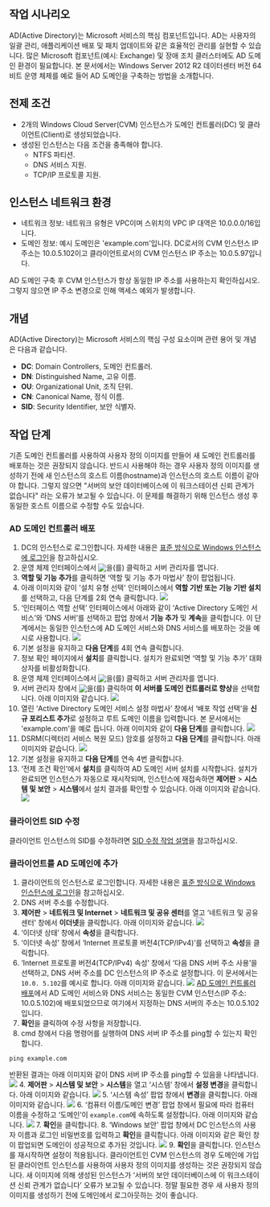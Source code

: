 ## 작업 시나리오
AD(Active Directory)는 Microsoft 서비스의 핵심 컴포넌트입니다. AD는 사용자의 일괄 관리, 애플리케이션 배포 및 패치 업데이트와 같은 효율적인 관리를 실현할 수 있습니다. 많은 Microsoft 컴포넌트(예시: Exchange) 및 장애 조치 클러스터에도 AD 도메인 환경이 필요합니다. 본 문서에서는 Windows Server 2012 R2 데이터센터 버전 64비트 운영 체제를 예로 들어 AD 도메인을 구축하는 방법을 소개합니다.

## 전제 조건

- 2개의 Windows Cloud Server(CVM) 인스턴스가 도메인 컨트롤러(DC) 및 클라이언트(Client)로 생성되었습니다.
- 생성된 인스턴스는 다음 조건을 충족해야 합니다.
	- NTFS 파티션.
	- DNS 서비스 지원.
	- TCP/IP 프로토콜 지원.

## 인스턴스 네트워크 환경
- 네트워크 정보: 네트워크 유형은 VPC이며 스위치의 VPC IP 대역은 10.0.0.0/16입니다.
- 도메인 정보: 예시 도메인은 'example.com'입니다. DC로서의 CVM 인스턴스 IP 주소는 10.0.5.102이고 클라이언트로서의 CVM 인스턴스 IP 주소는 10.0.5.97입니다.
<dx-alert infotype="notice" title="">
AD 도메인 구축 후 CVM 인스턴스가 항상 동일한 IP 주소를 사용하는지 확인하십시오. 그렇지 않으면 IP 주소 변경으로 인해 액세스 예외가 발생합니다.
</dx-alert>



## 개념
AD(Active Directory)는 Microsoft 서비스의 핵심 구성 요소이며 관련 용어 및 개념은 다음과 같습니다.
- **DC**: Domain Controllers, 도메인 컨트롤러.
- **DN**: Distinguished Name, 고유 이름.
- **OU**: Organizational Unit, 조직 단위.
- **CN**: Canonical Name, 정식 이름.
- **SID**: Security Identifier, 보안 식별자.


## 작업 단계

<dx-alert infotype="explain" title="">
기존 도메인 컨트롤러를 사용하여 사용자 정의 이미지를 만들어 새 도메인 컨트롤러를 배포하는 것은 권장되지 않습니다. 반드시 사용해야 하는 경우 사용자 정의 이미지를 생성하기 전에 새 인스턴스의 호스트 이름(hostname)과 인스턴스의 호스트 이름이 같아야 합니다. 그렇지 않으면 "서버의 보안 데이터베이스에 이 워크스테이션 신뢰 관계가 없습니다" 라는 오류가 보고될 수 있습니다. 이 문제를 해결하기 위해 인스턴스 생성 후 동일한 호스트 이름으로 수정할 수도 있습니다.
</dx-alert>



### AD 도메인 컨트롤러 배포[](id:Step1)
1. DC의 인스턴스로 로그인합니다. 자세한 내용은 [표준 방식으로 Windows 인스턴스에 로그인](https://intl.cloud.tencent.com/document/product/213/41018)을 참고하십시오.
2. 운영 체제 인터페이스에서 <img src="https://main.qcloudimg.com/raw/f779581f1ce3edfead8c725ce1504009.png" style="margin:-3px 0px">을(를) 클릭하고 서버 관리자를 엽니다.
3. **역할 및 기능 추가**를 클릭하면 ‘역할 및 기능 추가 마법사’ 창이 팝업됩니다.
4. 아래 이미지와 같이 '설치 유형 선택' 인터페이스에서 **역할 기반 또는 기능 기반 설치**를 선택하고, 다음 단계를 2회 연속 클릭합니다.
![](https://qcloudimg.tencent-cloud.cn/raw/413f2376200fe7a64d56035206ac2c21.png)
5. ‘인터페이스 역할 선택’ 인터페이스에서 아래와 같이  ‘Active Directory 도메인 서비스’와 ‘DNS 서버’를 선택하고 팝업 창에서 **기능 추가** 및 **계속**을 클릭합니다.
이 단계에서는 동일한 인스턴스에 AD 도메인 서비스와 DNS 서비스를 배포하는 것을 예시로 사용합니다.
![](https://qcloudimg.tencent-cloud.cn/raw/a9f62f646661dc1c3559b12328ed8077.png)
6. 기본 설정을 유지하고 **다음 단계**를 4회 연속 클릭합니다.
7. 정보 확인 페이지에서 **설치**를 클릭합니다.
설치가 완료되면 ‘역할 및 기능 추가’ 대화 상자를 비활성화합니다.
8. 운영 체제 인터페이스에서 <img src='https://main.qcloudimg.com/raw/f779581f1ce3edfead8c725ce1504009.png' style="margin:-3px 0px">을(를) 클릭하고 서버 관리자를 엽니다.
9. 서버 관리자 창에서 <img src="https://main.qcloudimg.com/raw/b7b26ebdfecb3b158adac1a37d7a23f3.png" style="margin:-3px 0px">을(를) 클릭하여 **이 서버를 도메인 컨트롤러로 향상**을 선택합니다. 아래 이미지와 같습니다.
![](https://qcloudimg.tencent-cloud.cn/raw/bc6e02bf64866c4458ec6599babe09a2.png)
10. 열린 ‘Active Directory 도메인 서비스 설정 마법사’ 창에서 ‘배포 작업 선택’을 **신규 포리스트 추가**로 설정하고 루트 도메인 이름을 입력합니다. 본 문서에서는 'example.com'을 예로 듭니다. 아래 이미지와 같이 **다음 단계**를 클릭합니다.
![](https://qcloudimg.tencent-cloud.cn/raw/b91884139c592c76cf3547fa7c5de711.png)
11. DSRM(디렉터리 서비스 복원 모드) 암호를 설정하고 **다음 단계**를 클릭합니다. 아래 이미지와 같습니다.
![](https://qcloudimg.tencent-cloud.cn/raw/192ba48444d9fef4faf46a2c5eb73983.png)
12. 기본 설정을 유지하고 **다음 단계**를 연속 4번 클릭합니다.
13. ‘전제 조건 확인’에서 **설치**를 클릭하여 AD 도메인 서버 설치를 시작합니다.
설치가 완료되면 인스턴스가 자동으로 재시작되며, 인스턴스에 재접속하면 **제어판** > **시스템 및 보안** > **시스템**에서 설치 결과를 확인할 수 있습니다. 아래 이미지와 같습니다.
![](https://qcloudimg.tencent-cloud.cn/raw/32475970bbb3c6ff99a6ced08c3e72e1.png)

### 클라이언트 SID 수정
클라이언트 인스턴스의 SID를 수정하려면 [SID 수정 작업 설명](https://intl.cloud.tencent.com/document/product/213/4829)을 참고하십시오.


### 클라이언트를 AD 도메인에 추가
1. 클라이언트의 인스턴스로 로그인합니다. 자세한 내용은 [표준 방식으로 Windows 인스턴스에 로그인](https://intl.cloud.tencent.com/document/product/213/41018)을 참고하십시오.
2. DNS 서버 주소를 수정합니다.
  1. **제어판** > **네트워크 및 Internet** > **네트워크 및 공유 센터**를 열고 ‘네트워크 및 공유 센터’ 창에서 **이더넷**을 클릭합니다. 아래 이미지와 같습니다.
![](https://qcloudimg.tencent-cloud.cn/raw/ecbcc37005bc2924ab9cb76055fd0666.png)
  2. ‘이더넷 상태’ 창에서 **속성**을 클릭합니다.
  3. ‘이더넷 속성’ 창에서 ‘Internet 프로토콜 버전4(TCP/IPv4)’를 선택하고 **속성**을 클릭합니다.
  4. ‘Internet 프로토콜 버전4(TCP/IPv4) 속성’ 창에서 ‘다음 DNS 서버 주소 사용’을 선택하고, DNS 서버 주소를 DC 인스턴스의 IP 주소로 설정합니다. 이 문서에서는 `10.0. 5.102`를 예시로 합니다. 아래 이미지와 같습니다.
    ![](https://qcloudimg.tencent-cloud.cn/raw/2201da4809892efa26558b3a99e6d324.png)
    [AD 도메인 컨트롤러 배포](#Step1)에서 AD 도메인 서비스와 DNS 서비스는 동일한 CVM 인스턴스(IP 주소: 10.0.5.102)에 배포되었으므로 여기에서 지정하는 DNS 서버의 주소는 10.0.5.102 입니다.
 5. **확인**을 클릭하여 수정 사항을 저장합니다.
3. cmd 창에서 다음 명령어를 실행하여 DNS 서버 IP 주소를 ping할 수 있는지 확인합니다.
```
ping example.com
```
반환된 결과는 아래 이미지와 같이 DNS 서버 IP 주소를 ping할 수 있음을 나타냅니다.
![](https://qcloudimg.tencent-cloud.cn/raw/cfd1ab27a7aaaeb42f9a78c67e476a53.png)
4. **제어판** > **시스템 및 보안** > **시스템**을 열고 ‘시스템’ 창에서 **설정 변경**을 클릭합니다. 아래 이미지와 같습니다.
![](https://qcloudimg.tencent-cloud.cn/raw/6fb71866831646df81ed08c47e10843a.png)
5. ‘시스템 속성’ 팝업 창에서 **변경**을 클릭합니다. 아래 이미지와 같습니다.
![](https://qcloudimg.tencent-cloud.cn/raw/dbfe2df50797ee5fc07cb2ede72dc7ba.png)
6. ‘컴퓨터 이름/도메인 변경’ 팝업 창에서 필요에 따라 컴퓨터 이름을 수정하고 ‘도메인’이 `example.com`에 속하도록 설정합니다. 아래 이미지와 같습니다.
![](https://qcloudimg.tencent-cloud.cn/raw/52b3f11a0347a93eb52d47069d3def1a.png)
7. **확인**을 클릭합니다.
8. ‘Windows 보안’ 팝업 창에서 DC 인스턴스의 사용자 이름과 로그인 비밀번호를 입력하고 **확인**을 클릭합니다.
아래 이미지와 같은 확인 창이 팝업되면 도메인이 성공적으로 추가된 것입니다.
![](https://qcloudimg.tencent-cloud.cn/raw/80856c8d02b87e6b00ef44df88941e89.png)
9. **확인**을 클릭합니다. 인스턴스를 재시작하면 설정이 적용됩니다.
<dx-alert infotype="explain" title="">
클라이언트인 CVM 인스턴스의 경우 도메인에 가입된 클라이언트 인스턴스를 사용하여 사용자 정의 이미지를 생성하는 것은 권장되지 않습니다. 새 이미지에 의해 생성된 인스턴스가 ‘서버의 보안 데이터베이스에 이 워크스테이션 신뢰 관계가 없습니다’ 오류가 보고될 수 있습니다. 정말 필요한 경우 새 사용자 정의 이미지를 생성하기 전에 도메인에서 로그아웃하는 것이 좋습니다.
</dx-alert>

